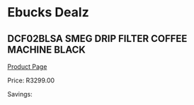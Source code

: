 
# Ebucks Dealz
## DCF02BLSA SMEG DRIP FILTER COFFEE MACHINE BLACK
[Product Page](https://www.ebucks.com/web/shop/productSelected.do?prodId=1158872105&catId=704984897)

Price: R3299.00

Savings: 


	